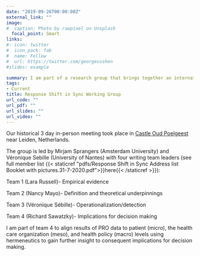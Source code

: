```yaml
---
date: "2019-09-26T00:00:00Z"
external_link: ""
image:
#  caption: Photo by rawpixel on Unsplash
  focal_point: Smart
links:
#- icon: twitter
#  icon_pack: fab
#  name: Follow
#  url: https://twitter.com/georgecushen
#slides: example

summary: I am part of a research group that brings together an international and interdisciplinary team to address methodological issues in using PRO data.
tags:
- Current
title: Response Shift in Sync Working Group
url_code: ""
url_pdf: ""
url_slides: ""
url_video: ""
---
```


Our historical 3 day in-person meeting took place in [Castle Oud Poelgeest](https://kasteeloudpoelgeest.com/?lang=en) near Leiden, Netherlands. 

The group is led by Mirjam Sprangers (Amsterdam University) and Véronique Sebille (University of Nantes) with four writing team leaders (see full member list {{< staticref "pdfs/Response Shift in Sync Address list Booklet with pictures.31-7-2020.pdf">}}here{{< /staticref >}}):

Team 1 (Lara Russell)- Empirical evidence

Team 2 (Nancy Mayo)- Definition and theoretical underpinnings

Team 3 (Véronique Sébille)- Operationalization/detection

Team 4 (Richard Sawatzky)- Implications for decision making

I am part of team 4 to align results of PRO data to patient (micro), the health care organization (meso), and health policy (macro) levels using hermeneutics to gain further insight to consequent implications for decision making. 



